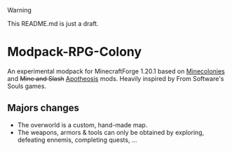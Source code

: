 > [!WARNING]  
> This README.md is just a draft.

# Modpack-RPG-Colony
An experimental modpack for MinecraftForge 1.20.1 based on [Minecolonies](https://legacy.curseforge.com/minecraft/mc-mods/minecolonies) and ~~Mine and Slash~~ [Apotheosis](https://legacy.curseforge.com/minecraft/mc-mods/apotheosis) mods. Heavily inspired by From Software's Souls games.

## Majors changes
* The overworld is a custom, hand-made map. 
* The weapons, armors & tools can only be obtained by exploring, defeating ennemis, completing quests, ... 
